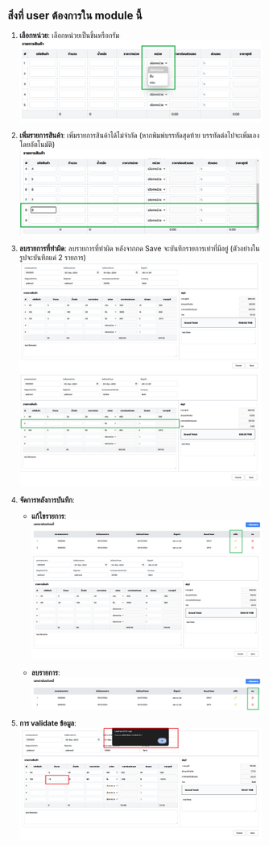 
## สิ่งที่ user ต้องการใน module นี้

1. **เลือกหน่วย**: เลือกหน่วยเป็นชิ้นหรือกรัม
   ![เลือกหน่วย](./src/assets/unit.png)

2. **เพิ่มรายการสินค้า**: เพิ่มรายการสินค้าได้ไม่จำกัด (หากพิมพ์บรรทัดสุดท้าย บรรทัดต่อไปจะเพิ่มเองโดยอัตโนมัติ)
   ![เพิ่มรายการสินค้า](./src/assets/addRow.png)

3. **ลบรายการที่ทำผิด**: ลบรายการที่ทำผิด หลังจากกด Save จะบันทึกรายการเท่าที่มีอยู่ (ตัวอย่างในรูปจะบันทึกแค่ 2 รายการ)
   ![ลบรายการ](./src/assets/BeforeDel.png)
   ![ลบรายการ](./src/assets//AfterDel.png)

4. **จัดการหลังการบันทึก**:
   - **แก้ไขรายการ**:
     ![ปุ่มแก้ไข](./src/assets/editButton.png)
     ![แก้ไขใบแจ้งหนี้](./src/assets/editInvoice.png)
   
   - **ลบรายการ**:
     ![ปุ่มลบ](./src/assets/deleteButton.png)

4. **การ validate ข้อมูล**:
   ![ตรวจสอบข้อมูล](./src/assets/validate.png)   
